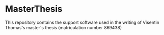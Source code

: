 # MasterThesis
This repository contains the support software used in the writing of Visentin Thomas's master's thesis (matriculation number 869438)
